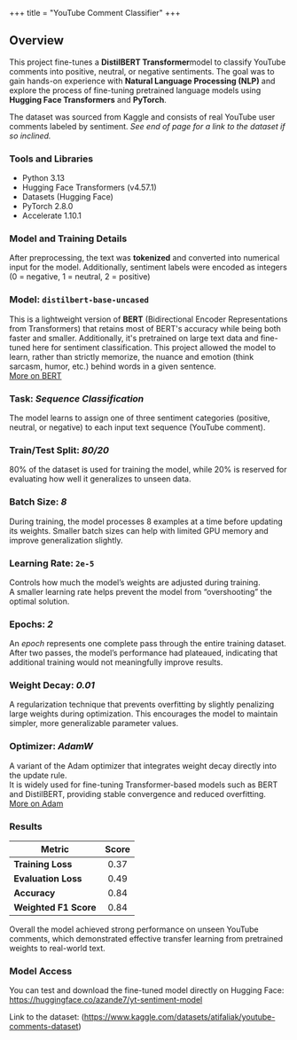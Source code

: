 +++
title = "YouTube Comment Classifier"
+++

## Overview

This project fine-tunes a **DistilBERT Transformer**model to classify YouTube comments into positive, neutral, or negative sentiments.
The goal was to gain hands-on experience with **Natural Language Processing (NLP)** and explore the process of fine-tuning pretrained language models using **Hugging Face Transformers** and **PyTorch**.

The dataset was sourced from Kaggle and consists of real YouTube user comments labeled by sentiment. *See end of page for a link to the dataset if so inclined.*


### Tools and Libraries
- Python 3.13
- Hugging Face Transformers (v4.57.1)
- Datasets (Hugging Face)
- PyTorch 2.8.0
- Accelerate 1.10.1

### Model and Training Details
After preprocessing, the text was **tokenized** and converted into numerical input for the model. Additionally, sentiment labels were encoded as integers (0 = negative, 1 = neutral, 2 = positive)

### Model: `distilbert-base-uncased`    
This is a lightweight version of **BERT** (Bidirectional Encoder Representations from Transformers) that retains most of BERT's accuracy while being both faster and smaller. Additionally, it's pretrained on large text data and fine-tuned here for sentiment classification. This project allowed the model to learn, rather than strictly memorize, the nuance and emotion (think sarcasm, humor, etc.) behind words in a given sentence.   
[More on BERT](/projects/yt-classifier/_bert-info/)

### Task: *Sequence Classification* 
The model learns to assign one of three sentiment categories (positive, neutral, or negative) to each input text sequence (YouTube comment).

### Train/Test Split: *80/20*   
80% of the dataset is used for training the model, while 20% is reserved for evaluating how well it generalizes to unseen data.

### Batch Size: *8* 
During training, the model processes 8 examples at a time before updating its weights. Smaller batch sizes can help with limited GPU memory and improve generalization slightly.

### Learning Rate: `2e-5`  
Controls how much the model’s weights are adjusted during training.  
A smaller learning rate helps prevent the model from “overshooting” the optimal solution.

### Epochs: *2*
An *epoch* represents one complete pass through the entire training dataset.  
After two passes, the model’s performance had plateaued, indicating that additional training would not meaningfully improve results.

### Weight Decay: *0.01*
A regularization technique that prevents overfitting by slightly penalizing large weights during optimization. This encourages the model to maintain simpler, more generalizable parameter values.

### Optimizer: *AdamW*  
A variant of the Adam optimizer that integrates weight decay directly into the update rule.  
It is widely used for fine-tuning Transformer-based models such as BERT and DistilBERT, providing stable convergence and reduced overfitting.   
[More on Adam](/projects/yt-classifier/_adam-info/)

### Results
| Metric | Score |
|---------|:------:|
| **Training Loss** | 0.37 |
| **Evaluation Loss** | 0.49 |
| **Accuracy** | 0.84 |
| **Weighted F1 Score** | 0.84 |

Overall the model achieved strong performance on unseen YouTube comments, which demonstrated effective transfer learning from pretrained weights to real-world text.

### Model Access
You can test and download the fine-tuned model directly on Hugging Face:  
https://huggingface.co/azande7/yt-sentiment-model

Link to the dataset: (https://www.kaggle.com/datasets/atifaliak/youtube-comments-dataset)
